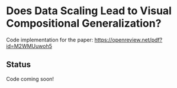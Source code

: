 # Does Data Scaling Lead to Visual Compositional Generalization?

Code implementation for the paper: https://openreview.net/pdf?id=M2WMUuwoh5

## Status
Code coming soon!

